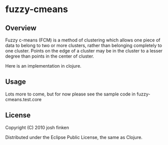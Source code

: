 # fuzzy-cmeans


## Overview
Fuzzy c-means (FCM) is a method of clustering which allows one piece of data 
to belong to two or more clusters, rather than belonging completely to one cluster. 
Points on the edge of a cluster may be in the cluster to a lesser degree than points 
in the center of cluster.

Here is an implementation in clojure.

## Usage

Lots more to come, but for now please see the sample code in fuzzy-cmeans.test.core

## License

Copyright (C) 2010 josh finken 

Distributed under the Eclipse Public License, the same as Clojure.
